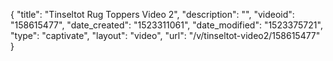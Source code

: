{
    "title": "Tinseltot Rug Toppers Video 2",
    "description": "",
    "videoid": "158615477",
    "date_created": "1523311061",
    "date_modified": "1523375721",
    "type": "captivate",
    "layout": "video",
    "url": "\/v\/tinseltot-video2\/158615477"
}